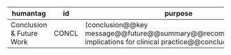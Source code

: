 

| humantag | id | purpose |
| --------- | -- | ------- |
| Conclusion & Future Work | CONCL |	(conclusion@@key message@@future@@summary@@recommendation@@ implications for clinical practice@@concluding remark) |


